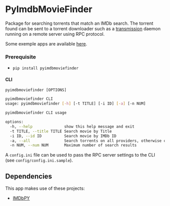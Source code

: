 # PyImdbMovieFinder

Package for searching torrents that match an IMDb search.
The torrent found can be sent to a torrent downloader such as a [transmission](https://github.com/transmission/transmission) daemon running on a remote server using RPC protocol.

Some exemple apps are available [here](https://github.com/bastreynard/pymf-apps).

### Prerequisite 

- `pip install pyimdbmoviefinder`

#### CLI

`pyimdbmoviefinder [OPTIONS]`

```bash
pyimdbmoviefinder CLI
usage: pyimdbmoviefinder [-h] [-t TITLE] [-i ID] [-a] [-n NUM]

pyimdbmoviefinder CLI usage

options:
  -h, --help              show this help message and exit
  -t TITLE, --title TITLE Search movie by Title
  -i ID, --id ID          Search movie by IMDb ID
  -a, --all               Search torrents on all providers, otherwise only YTS is used
  -n NUM, --num NUM       Maximum number of search results
```

A `config.ini` file can be used to pass the RPC server settings to the CLI (see `config/config.ini.sample`).

## Dependencies

This app makes use of these projects:
* [IMDbPY](https://github.com/MaximShidlovski23/imdbpy)
